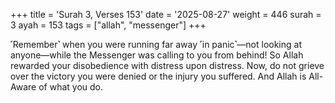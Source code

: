 +++
title = 'Surah 3, Verses 153'
date = '2025-08-27'
weight = 446
surah = 3
ayah = 153
tags = ["allah", "messenger"]
+++

˹Remember˺ when you were running far away ˹in panic˺—not looking at anyone—while the Messenger was calling to you from behind! So Allah rewarded your disobedience with distress upon distress. Now, do not grieve over the victory you were denied or the injury you suffered. And Allah is All-Aware of what you do.